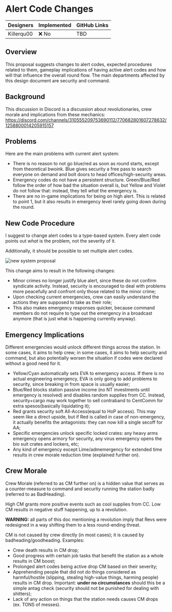 # Alert Code Changes

| Designers | Implemented | GitHub Links |
|---|---|---|
| Killerqu00 | :x: No | TBD |

## Overview

This proposal suggests changes to alert codes, expected procedures related to them, gameplay implications of having active alert codes and how will that influence the overall round flow. The main departments affected by this design document are security and command.

## Background

This discussion in Discord is a discussion about revolutionaries, crew morale and implications from these mechanics: https://discord.com/channels/310555209753690112/770682801607278632/1258800014205915157

## Problems

Here are the main problems with current alert system:

- There is no reason to not go blue/red as soon as round starts, except from theoretical bwoink. Blue gives security a free pass to search everyone on demand and bolt doors to head offices/high-security areas.
- Emergency codes do not have a persistent structure. Green/Blue/Red follow the order of how bad the situation overall is, but Yellow and Violet do not follow that: instead, they tell *what* the emergency is.
- There are no in-game implications for being on high alert. This is related to point 1, but it also results in emergency level rarely going down during the round.

## New Code Procedure

I suggest to change alert codes to a type-based system. Every alert code points out *what* is the problem, not the severity of it.

Additionally, it should be possible to set multiple alert codes.

![new system proposal](https://i.imgur.com/IliqzBu.png)

This change aims to result in the following changes:

- Minor crimes no longer justify blue alert, since these do not confirm syndicate activity. Instead, security is encouraged to deal with problems more peacefully and confront only those related to the minor crime;
- Upon checking current emergencies, crew can easily understand the actions they are supposed to take as their role;
- This also makes emergency responses quicker, because command members do not require to type out the emergency in a broadcast anymore (that is just what is happening currently anyway).

## Emergency Implications

Different emergencies would unlock different things across the station. In some cases, it aims to help crew; in some cases, it aims to help security and command, but also potentially worsen the situation if codes were declared without a good need for it.

- Yellow/Cyan automatically sets EVA to emergency access. If there is no actual engineering emergency, EVA is only going to add problems to security, since breaking in from space is usually easier;
- Blue/Red blocks station passive income (no NT investments until emergency is resolved) and disables random supplies from CC. Instead, security+cargo may work together to sell contraband to CentComm for extra spesos(basically liquidating it);
- Red grants security soft All-Access(equal to HoP access). This may seem like a direct upside, but if Red is called in case of non-emergency, it actually benefits the antagonists: they can now kill a single secoff for AA;
- Specific emergencies unlock specific locked crates: any heavy arms emergency opens armory for security, any virus emergency opens the bio suit crates and lockers, etc;
- Any kind of emergency except Lime/admemergency for extended time results in crew morale reduction time (explained further on).

## Crew Morale

Crew Morale (referred to as CM further on) is a hidden value that serves as a counter-measure to command and security running the station badly (referred to as BadHeading).

High CM grants more positive events such as cool supplies from CC. Low CM results in negative stuff happening, up to a revolution.

**WARNING:** all parts of this doc mentioning a revolution imply that Revs were redesigned in a way shifting them to a less round-ending threat.

CM is not caused by crew directly (in most cases); it is caused by badheading/goodheading. Examples:

- Crew death results in CM drop;
- Good progress with certain job tasks that benefit the station as a whole results in CM boost;
- Prolonged alert codes being active drop CM based on their severity;
- Apprehending people that did not do things considered as harmful/hostile (slipping, stealing high-value things, harming people) results in CM drop. Important: **under no circumstances** should this be a simple antag check (security should not be punished for dealing with shitters);
- Lack of any action on things that the station needs causes CM drops (ex. TONS of messes).